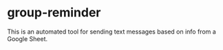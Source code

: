 # group-reminder
This is an automated tool for sending text messages based on info from a Google Sheet.
